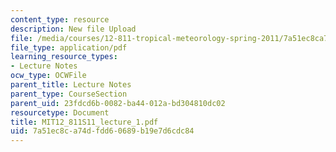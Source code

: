 ```yaml
---
content_type: resource
description: New file Upload
file: /media/courses/12-811-tropical-meteorology-spring-2011/7a51ec8ca74dfdd60689b19e7d6cdc84_MIT12_811S11_lecture_1.pdf
file_type: application/pdf
learning_resource_types:
- Lecture Notes
ocw_type: OCWFile
parent_title: Lecture Notes
parent_type: CourseSection
parent_uid: 23fdcd6b-0082-ba44-012a-bd304810dc02
resourcetype: Document
title: MIT12_811S11_lecture_1.pdf
uid: 7a51ec8c-a74d-fdd6-0689-b19e7d6cdc84
---
```

